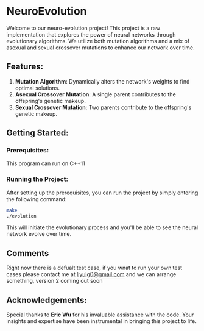 # NeuroEvolution

Welcome to our neuro-evolution project! This project is a raw implementation that explores the power of neural networks through evolutionary algorithms. We utilize both mutation algorithms and a mix of asexual and sexual crossover mutations to enhance our network over time.

## Features:

1. **Mutation Algorithm**: Dynamically alters the network's weights to find optimal solutions.
2. **Asexual Crossover Mutation**: A single parent contributes to the offspring's genetic makeup.
3. **Sexual Crossover Mutation**: Two parents contribute to the offspring's genetic makeup.

## Getting Started:

### Prerequisites:

This program can run on C++11

### Running the Project:

After setting up the prerequisites, you can run the project by simply entering the following command:

```bash
make
./evolution

```

This will initiate the evolutionary process and you'll be able to see the neural network evolve over time.

## Comments
Right now there is a defualt test case, if you wnat to run your own test cases please contact me at liyulg0@gmail.com and we can arrange something, version 2 coming  out soon

## Acknowledgements:

Special thanks to **Eric Wu** for his invaluable assistance with the code. Your insights and expertise have been instrumental in bringing this project to life.



